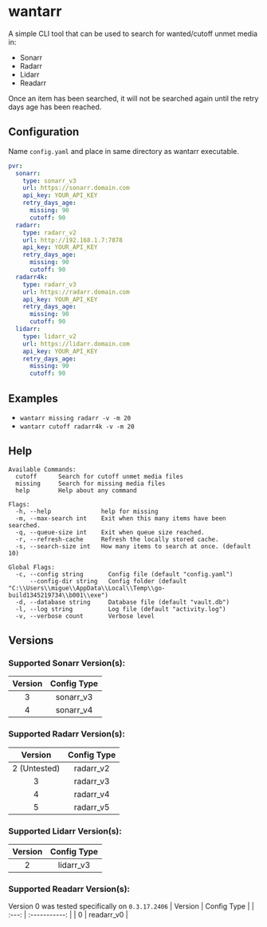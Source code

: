 # wantarr

A simple CLI tool that can be used to search for wanted/cutoff unmet media in:

- Sonarr
- Radarr
- Lidarr
- Readarr

Once an item has been searched, it will not be searched again until the retry days age has been reached.

## Configuration
Name `config.yaml` and place in same directory as wantarr executable.
```yaml
pvr:
  sonarr:
    type: sonarr_v3
    url: https://sonarr.domain.com
    api_key: YOUR_API_KEY
    retry_days_age:
      missing: 90
      cutoff: 90
  radarr:
    type: radarr_v2
    url: http://192.168.1.7:7878
    api_key: YOUR_API_KEY
    retry_days_age:
      missing: 90
      cutoff: 90
  radarr4k:
    type: radarr_v3
    url: https://radarr.domain.com
    api_key: YOUR_API_KEY
    retry_days_age:
      missing: 90
      cutoff: 90
  lidarr:
    type: lidarr_v2
    url: https://lidarr.domain.com
    api_key: YOUR_API_KEY
    retry_days_age:
      missing: 90
      cutoff: 90
```


## Examples

- `wantarr missing radarr -v -m 20`
- `wantarr cutoff radarr4k -v -m 20`

## Help
```
Available Commands:
  cutoff      Search for cutoff unmet media files
  missing     Search for missing media files
  help        Help about any command

Flags:
  -h, --help              help for missing
  -m, --max-search int    Exit when this many items have been searched.
  -q, --queue-size int    Exit when queue size reached.
  -r, --refresh-cache     Refresh the locally stored cache.
  -s, --search-size int   How many items to search at once. (default 10)

Global Flags:
  -c, --config string       Config file (default "config.yaml")
      --config-dir string   Config folder (default "C:\\Users\\migue\\AppData\\Local\\Temp\\go-build1345219734\\b001\\exe")
  -d, --database string     Database file (default "vault.db")
  -l, --log string          Log file (default "activity.log")
  -v, --verbose count       Verbose level
```

## Versions

### Supported Sonarr Version(s):
 | Version | Config Type |
 | :---: | :-----------: |
 | 3 | sonarr_v3 |
 | 4 | sonarr_v4 |

### Supported Radarr Version(s):
 | Version | Config Type |
 | :---: | :-----------: |
 | 2 (Untested) | radarr_v2 |
 | 3 | radarr_v3 |
 | 4 | radarr_v4 |
 | 5 | radarr_v5 |

### Supported Lidarr Version(s):
 | Version | Config Type |
 | :---: | :-----------: |
 | 2  | lidarr_v3 |

### Supported Readarr Version(s):
Version 0 was tested specifically on `0.3.17.2406`
 | Version | Config Type |
 | :---: | :-----------: |
 | 0  | readarr_v0 |